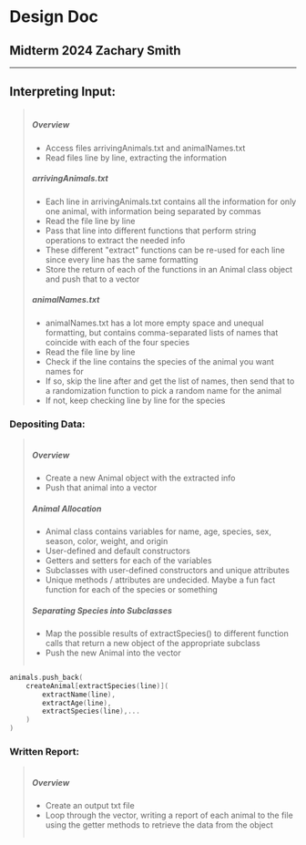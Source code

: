 # Design Doc 
## Midterm 2024 Zachary Smith
---
## Interpreting Input:
><pre></pre>
>##### Overview
>- Access files arrivingAnimals.txt and animalNames.txt
>- Read files line by line, extracting the information
>##### arrivingAnimals.txt
>- Each line in arrivingAnimals.txt contains all the information for only one animal, with information being separated by commas
>- Read the file line by line
>- Pass that line into different functions that perform string operations to extract the needed info
>- These different "extract" functions can be re-used for each line since every line has the same formatting
>- Store the return of each of the functions in an Animal class object and push that to a vector
>##### animalNames.txt
>- animalNames.txt has a lot more empty space and unequal formatting, but contains comma-separated lists of names that coincide with each of the four species
>- Read the file line by line
>- Check if the line contains the species of the animal you want names for
>- If so, skip the line after and get the list of names, then send that to a randomization function to pick a random name for the animal
>- If not, keep checking line by line for the species


### Depositing Data:
><pre></pre>
>##### Overview
>- Create a new Animal object with the extracted info
>- Push that animal into a vector
>##### Animal Allocation
>- Animal class contains variables for name, age, species, sex, season, color, weight, and origin
>- User-defined and default constructors
>- Getters and setters for each of the variables
>- Subclasses with user-defined constructors and unique attributes
>- Unique methods / attributes are undecided. Maybe a fun fact function for each of the species or something
>##### Separating Species into Subclasses
>- Map the possible results of extractSpecies() to different function calls that return a new object of the appropriate subclass 
>- Push the new Animal into the vector
><pre></pre>
```cpp
animals.push_back(
    createAnimal[extractSpecies(line)](
        extractName(line),
        extractAge(line),
        extractSpecies(line),...
    )
)
```

### Written Report:
><pre></pre>
>##### Overview
>- Create an output txt file
>- Loop through the vector, writing a report of each animal to the file using the getter methods to retrieve the data from the object
><pre></pre>

